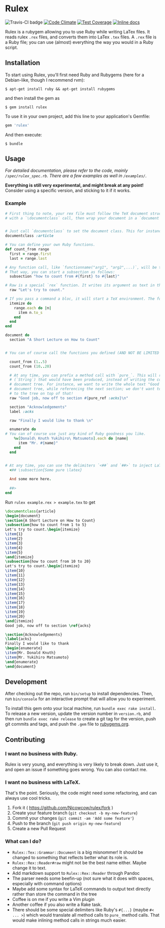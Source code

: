 # Rulex

![Travis-CI badge](https://api.travis-ci.org/Nicowcow/rulex.svg)
[![Code Climate](https://codeclimate.com/github/Nicowcow/rulex/badges/gpa.svg)](https://codeclimate.com/github/Nicowcow/rulex)
[![Test Coverage](https://codeclimate.com/github/Nicowcow/rulex/badges/coverage.svg)](https://codeclimate.com/github/Nicowcow/rulex/coverage)
[![Inline docs](http://inch-ci.org/github/Nicowcow/rulex.svg?branch=master)](http://inch-ci.org/github/Nicowcow/rulex)

Rulex is a rubygem allowing you to use Ruby while writing LaTex files. It reads rulex `.rex` files, and converts them into LaTex `.tex` files. A `.rex` file is a Ruby file; you can use (almost) everything the way you would in a Ruby script. 

## Installation

To start using Rulex, you'll first need Ruby and Rubygems (here for a Debian-like, though I recommend rvm):

    $ apt-get install ruby && apt-get install rubygems

and then install the gem as 

    $ gem install rulex


To use it in your own project, add this line to your application's Gemfile:

```ruby
gem 'rulex'
```

And then execute:

    $ bundle


## Usage

*For detailed documentation, please refer to the code, mainly `/spec/rulex_spec.rb`. There are a few examples as well in `/examples/`.*

**Everything is still very experimental, and might break at any point!** Consider using a specific version, and sticking to it if it works.



### Example 

```ruby
# First thing to note, your rex file must follow the TeX document structure. You will start
# with a `\documentclass` call, then wrap your document in a `document` environment by calling `\begin{document}` and `\end{document}`. The only difference here is that most of this process is wrapped in Ruby.


# Just call `documentclass` to set the document class. This for instance will be translated to `\documentclass{article}`.
documentclass :article 

# You can define your own Ruby functions.
def count_from range
  first = range.first
  last = range.last

# Any function call, like `functionname("arg1", "arg2",...)`, will be translated to `\functionname{arg1}{arg2}{...}`. 
# That way, you can start a subsection as follows:
  subsection "how to count from #{first} to #{last}"

# Raw is a special `rex` function. It writes its argument as text in the rex tree (and subsequently in the TeX file) without parsing it. Note that the fact that it is not writing a `\raw` function is exceptional, because `raw` is a `rex` reserved function name. To use `raw` like you would use `subsection` call `tex_command :raw`.
  raw "Let's try to count."

# If you pass a command a bloc, it will start a TeX environment. The following `itemize do ... end` is equivalent to `\begin{itemize} ... \end{itemize}`.
  itemize do
    range.each do |n|
      item n.to_s
    end
  end
end

document do
  section "A Short Lecture on How to Count"


# You can of course call the functions you defined (AND NOT BE LIMITED TO 9 ******* ARGUMENTS)

  count_from (1..5)
  count_from (10..20)

  # At any time, you can prefix a method call with `pure_`. This will return the LaTeX text
  # (`String`) that would have been produced, instead of writing the command to the
  # document tree. For instance, we want to write the whole text "Good job, ... " to the
  # document tree, while referencing the next section; we don't want to write the reference
  # to the tree on top of that!
  raw "Good job, now off to section #{pure_ref :acks}\n" 

  section "Acknowledgements"
  label :acks

  raw "Finally I would like to thank \n"

  enumerate do
# You can of course use just any kind of Ruby goodness you like.
    %w[Donald\ Knuth Yukihiro\ Matsumoto].each do |name|
      item "Mr. #{name}"
    end
  end


# At any time, you can use the delimiters `<##` and `##>` to inject LaTeX code. Note that the following characters won't be escaped: '\\', '\]', '\['.. The delimiters are part of the Rulex file syntax, and are translated into Ruby calls when the file is process; they aren't some kind of Ruby magic. 
  <## \subsection{Some pure \latex}
  
  And some more here.
  
  ##>
end
```

Run `rulex example.rex > example.tex` to get

```latex
\documentclass{article}
\begin{document}
\section{A Short Lecture on How to Count}
\subsection{how to count from 1 to 5}
Let's try to count.\begin{itemize}
\item{1}
\item{2}
\item{3}
\item{4}
\item{5}
\end{itemize}
\subsection{how to count from 10 to 20}
Let's try to count.\begin{itemize}
\item{10}
\item{11}
\item{12}
\item{13}
\item{14}
\item{15}
\item{16}
\item{17}
\item{18}
\item{19}
\item{20}
\end{itemize}
Good job, now off to section \ref{acks}

\section{Acknowledgements}
\label{acks}
Finally I would like to thank 
\begin{enumerate}
\item{Mr. Donald Knuth}
\item{Mr. Yukihiro Matsumoto}
\end{enumerate}
\end{document}
```

## Development

After checking out the repo, run `bin/setup` to install dependencies. Then, run `bin/console` for an interactive prompt that will allow you to experiment.

To install this gem onto your local machine, run `bundle exec rake install`. To release a new version, update the version number in `version.rb`, and then run `bundle exec rake release` to create a git tag for the version, push git commits and tags, and push the `.gem` file to [rubygems.org](https://rubygems.org).

## Contributing

### I want no business with Ruby.

Rulex is very young, and everything is very likely to break down. Just use it, and open an issue if something goes wrong. You can also contact me.

### I want no business with LaTeX.

That's the point. Seriously, the code might need some refactoring, and can always use cool tricks.

1. Fork it ( https://github.com/Nicowcow/rulex/fork )
2. Create your feature branch (`git checkout -b my-new-feature`)
3. Commit your changes (`git commit -am 'Add some feature'`)
4. Push to the branch (`git push origin my-new-feature`)
5. Create a new Pull Request

### What can I do?

* `Rulex::Tex::Grammar::Document` is a big misnommer! It should be changed to something that reflects better what its role is.
* `Rulex::Rex::Reader#raw` might not be the best name either. Maybe change it to text.
* Add markdown support to `Rulex::Rex::Reader` through Pandoc
* The parser needs some beefin-up (not sure what it does with spaces, especially with command options)
* Maybe add some syntax for LaTeX commands to output text directly rather than store the command in the tree
* Coffee is on me if you write a Vim plugin
* Another coffee if you also write a Rake task.
* There should be some special delimiters like Ruby's `#{...}` (maybe `#< ... >`) which would translate all method calls to `pure_` method calls. That would make inlining method calls in strings much easier.
